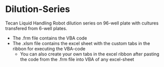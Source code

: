 # Dilution-Series
Tecan Liquid Handling Robot dilution series on 96-well plate with cultures transfered from 6-well plates.
- The .frm file contains the VBA code
- The .xlsm file contains the excel sheet with the custom tabs in the ribbon for executing the VBA-code
  - You can also create your own tabs in the excel ribbon after pasting the code from the .frm file into VBA of any excel-sheet
